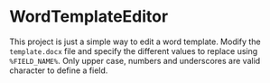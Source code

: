 ﻿# WordTemplateEditor

This project is just a simple way to edit a word template. Modify the `template.docx` file and specify the different values to replace using `%FIELD_NAME%`. Only upper case, numbers and underscores are valid character to define a field.